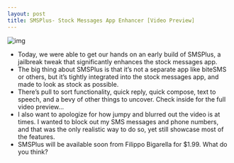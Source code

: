 ```yaml
---
layout: post
title: SMSPlus- Stock Messages App Enhancer [Video Preview]
---
```

![img](http://media.idownloadblog.com/wp-content/uploads/2011/08/SMSPlus.png)
* Today, we were able to get our hands on an early build of SMSPlus, a jailbreak tweak that significantly enhances the stock messages app.
* The big thing about SMSPlus is that it’s not a separate app like biteSMS or others, but it’s tightly integrated into the stock messages app, and made to look as stock as possible.
* There’s pull to sort functionality, quick reply, quick compose, text to speech, and a bevy of other things to uncover. Check inside for the full video preview…
* I also want to apologize for how jumpy and blurred out the video is at times. I wanted to block out my SMS messages and phone numbers, and that was the only realistic way to do so, yet still showcase most of the features.
* SMSPlus will be available soon from Filippo Bigarella for $1.99. What do you think?

